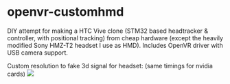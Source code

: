 # openvr-customhmd
DIY attempt for making a HTC Vive clone (STM32 based headtracker & controller, with positional tracking) from cheap hardware (except the heavily modified Sony HMZ-T2 headset I use as HMD). Includes OpenVR driver with USB camera support. 


Custom resolution to fake 3d signal for headset: (same timings for nvidia cards)
<img src="https://github.com/sencercoltu/openvr-customhmd/blob/master/driver_customhmd/CustomResolution.png">
